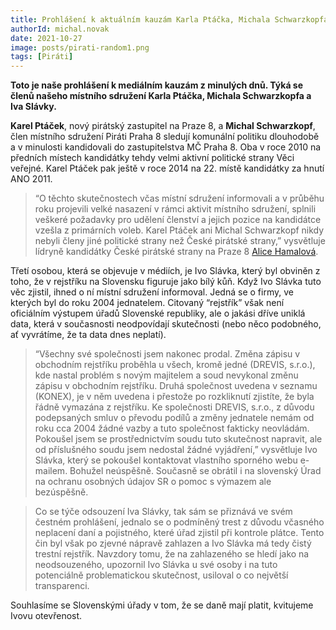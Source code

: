 ```yaml
---
title: Prohlášení k aktuálním kauzám Karla Ptáčka, Michala Schwarzkopfa a Iva Slávky
authorId: michal.novak
date: 2021-10-27
image: posts/pirati-random1.png
tags: [Piráti]
---
```


**Toto je naše prohlášení k mediálním kauzám z minulých dnů. Týká se členů našeho místního sdružení Karla Ptáčka, Michala Schwarzkopfa a Iva Slávky.**

**Karel Ptáček**, nový pirátský zastupitel na Praze 8, a **Michal Schwarzkopf**, člen místního sdružení Piráti Praha 8 sledují komunální politiku dlouhodobě a v minulosti kandidovali do zastupitelstva MČ Praha 8. Oba v roce 2010 na předních místech kandidátky tehdy velmi aktivní politické strany Věci veřejné. Karel Ptáček pak ještě v roce 2014 na 22. místě kandidátky za hnutí ANO 2011. 

>“O těchto skutečnostech včas místní sdružení informovali a v průběhu roku projevili velké nasazení v rámci aktivit místního sdružení, splnili veškeré požadavky pro udělení členství a jejich pozice na kandidátce vzešla z primárních voleb. Karel Ptáček ani Michal Schwarzkopf nikdy nebyli členy jiné politické strany než České pirátské strany,” vysvětluje lídryně kandidátky České pirátské strany na Praze 8 [Alice Hamalová](https://praha8.pirati.cz/lide/alice-hamalova.html).

Třetí osobou, která se objevuje v médiích, je Ivo Slávka, který byl obviněn z toho, že v rejstříku na Slovensku figuruje jako bílý kůň. Když Ivo Slávka tuto věc zjistil, ihned o ní místní sdružení informoval. Jedná se o firmy, ve kterých byl do roku 2004 jednatelem. Citovaný “rejstřík” však není oficiálním výstupem úřadů Slovenské republiky, ale o jakási dříve uniklá data, která v současnosti neodpovídají skutečnosti (nebo něco podobného, ať vyvrátíme, že ta data dnes neplatí). 

>“Všechny své společnosti jsem nakonec prodal. Změna zápisu v obchodním rejstříku proběhla u všech, kromě jedné (DREVIS, s.r.o.), kde nastal problém s novým majitelem a soud nevykonal změnu zápisu v obchodním rejstříku. Druhá společnost uvedena v seznamu (KONEX), je v něm uvedena i přestože po rozkliknutí zjistíte, že byla řádně vymazána z rejstříku. Ke společnosti DREVIS, s.r.o., z důvodu podepsaných smluv o převodu podílů a změny jednatele nemám od roku cca 2004 žádné vazby a tuto společnost fakticky neovládám. Pokoušel jsem se prostřednictvím soudu tuto skutečnost napravit, ale od příslušného soudu jsem nedostal žádné vyjádření,” vysvětluje Ivo Slávka, který se pokoušel kontaktovat vlastního sporného webu e-mailem. Bohužel neúspěšně. Současně se obrátil i na slovenský Úrad na ochranu osobných údajov SR o pomoc s výmazem ale bezúspěšně.

>Co se týče odsouzení Iva Slávky, tak sám se přiznává ve svém čestném prohlášení, jednalo se o podmíněný trest z důvodu včasného neplacení daní a pojistného, které úřad zjistil při kontrole plátce. Tento čin byl však po zjevné nápravě zahlazen a Ivo Slávka má tedy čistý trestní rejstřík. Navzdory tomu, že na zahlazeného se hledí jako na neodsouzeného, upozornil Ivo Slávka u své osoby i na tuto potenciálně problematickou skutečnost, usiloval o co největší transparenci.

Souhlasíme se Slovenskými úřady v tom, že se daně mají platit, kvitujeme Ivovu otevřenost.
